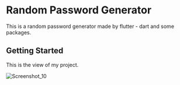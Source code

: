 # Random Password Generator

This is a random password generator made by flutter - dart and some packages. 

## Getting Started

This is the view of my project.

![Screenshot_10](https://user-images.githubusercontent.com/65406368/130326878-1dfd97e7-a12d-4059-bad0-745974830818.jpg)

